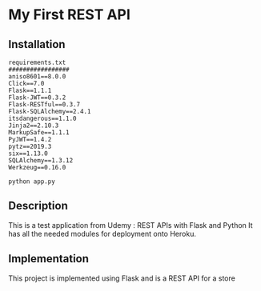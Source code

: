 # My First REST API

## Installation

```
requirements.txt
#################
aniso8601==8.0.0
Click==7.0
Flask==1.1.1
Flask-JWT==0.3.2
Flask-RESTful==0.3.7
Flask-SQLAlchemy==2.4.1
itsdangerous==1.1.0
Jinja2==2.10.3
MarkupSafe==1.1.1
PyJWT==1.4.2
pytz==2019.3
six==1.13.0
SQLAlchemy==1.3.12
Werkzeug==0.16.0

python app.py
```

## Description
This is a test application from Udemy : REST APIs with Flask and Python
It has all the needed modules for deployment onto Heroku.

## Implementation
This project is implemented using Flask and is a REST API for a store
